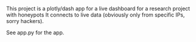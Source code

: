 This project is a plotly/dash app for a live dashboard for a research project with honeypots
It connects to live data (obviously only from specific IPs, sorry hackers).

See app.py for the app.
